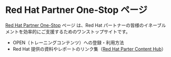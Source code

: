 # Red Hat Partner One-Stop ページ

[Red Hat Partner One-Stop](https://rh-open.github.io/) ページ は、Red Hat パートナーの皆様のイネーブルメントを効率的にご支援するためのワンストップサイトです。

- OPEN（トレーニングコンテンツ）への登録・利用方法
- Red Hat 提供の資料やレポートのリンク集（[Red Hat Parter Content Hub](https://redhat-partner.highspot.com/)）
